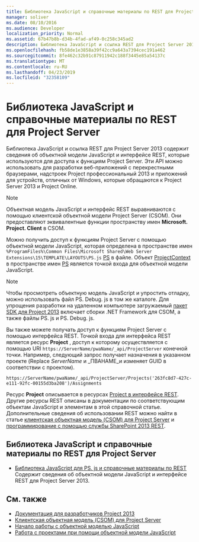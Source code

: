 ```yaml
---
title: Библиотека JavaScript и справочные материалы по REST для Project Server
manager: soliver
ms.date: 08/10/2016
ms.audience: Developer
localization_priority: Normal
ms.assetid: 67b47b8b-d34b-4fad-af49-0c258c345ad2
description: Библиотека JavaScript и ссылка REST для Project Server 2013 содержит сведения об объектной модели JavaScript и интерфейсе REST, которые используются для доступа к функциям Project Server. Эти API можно использовать для разработки веб-приложений с перекрестными браузерами, надстроек Project профессиональный 2013 и приложений для устройств, отличных от Windows, которые обращаются к Project Server 2013 и Project Online.
ms.openlocfilehash: fb58de1e3858a39f42cc9a643a7394cec191a462
ms.sourcegitcommit: 8fe462c32b91c87911942c188f3445e85a54137c
ms.translationtype: MT
ms.contentlocale: ru-RU
ms.lasthandoff: 04/23/2019
ms.locfileid: "32358109"
---
```

# <a name="javascript-library-and-rest-reference-for-project-server"></a>Библиотека JavaScript и справочные материалы по REST для Project Server

Библиотека JavaScript и ссылка REST для Project Server 2013 содержит сведения об объектной модели JavaScript и интерфейсе REST, которые используются для доступа к функциям Project Server. Эти API можно использовать для разработки веб-приложений с перекрестными браузерами, надстроек Project профессиональный 2013 и приложений для устройств, отличных от Windows, которые обращаются к Project Server 2013 и Project Online.
  
> [!NOTE]
> Объектная модель JavaScript и интерфейс REST выравниваются с помощью клиентской объектной модели Project Server (CSOM). Они предоставляют эквивалентные функции пространству имен **Microsoft. Project. Client** в CSOM. 
  
Можно получить доступ к функциям Project Server с помощью объектной модели JavaScript, которая определена в пространстве имен `%ProgramFiles%\Common Files\Microsoft Shared\Web Server Extensions\15\TEMPLATE\LAYOUTS\PS.js` [PS](https://msdn.microsoft.com/library/e3156167-a4fd-1bf6-8d1c-e180de1844ed%28Office.15%29.aspx) в файле. Объект [ProjectContext](https://msdn.microsoft.com/library/a490b675-a845-ee94-3877-b99ada9bf2b0%28Office.15%29.aspx) в пространстве имен [PS](https://msdn.microsoft.com/library/e3156167-a4fd-1bf6-8d1c-e180de1844ed%28Office.15%29.aspx) является точкой входа для объектной модели JavaScript. 
  
> [!NOTE]
> Чтобы просмотреть объектную модель JavaScript и упростить отладку, можно использовать файл PS. Debug. js в том же каталоге. Для упрощения разработки на удаленном компьютере загружаемый [пакет SDK для Project 2013](https://www.microsoft.com/en-us/download/details.aspx?id=30435) включает сборки .NET Framework для CSOM, а также файлы PS. js и PS. Debug. js. 
  
Вы также можете получать доступ к функциям Project Server с помощью интерфейса REST. Точкой входа для интерфейса REST является ресурс **Project** , доступ к которому осуществляется с помощью URI `https://ServerName/pwaName/_api/ProjectServer` конечной точки. Например, следующий запрос получает назначения в указанном проекте (Replace _ServerName_ и _ПВАНАМЕ_и изменяет GUID в соответствии с проектом).
  
`https://ServerName/pwaName/_api/ProjectServer/Projects('263fc8d7-427c-e111-92fc-00155d3ba208')/Assignments`

Ресурс **Project** описывается в ресурсах [Project в интерфейсе REST](https://msdn.microsoft.com/library/a490b675-a845-ee94-3877-b99ada9bf2b0%28Office.15%29.aspx#bk_ProjectServerResources). Другие ресурсы REST описаны в документации по соответствующим объектам JavaScript и элементам в этой справочной статье. Дополнительные сведения об использовании REST можно найти в статье [клиентская объектная модель (CSOM) для Project Server](client-side-object-model-csom-for-project-2013.md) и [программирование с помощью службы SharePoint 2013 REST](https://msdn.microsoft.com/library/fp142385%28office.15%29.aspx).
  
## <a name="javascript-library-and-rest-reference-for-project-server"></a>Библиотека JavaScript и справочные материалы по REST для Project Server
<a name="pj15_JavaScriptAPIReference_PS"> </a>

- [Библиотека JavaScript для PS. js и справочные материалы по REST](https://msdn.microsoft.com/library/5a140021-380a-d9e0-e36d-106df85f56d6%28Office.15%29.aspx) Содержит сведения об объектной модели JavaScript и интерфейсе REST для Project Server 2013. 
    
## <a name="see-also"></a>См. также
<a name="bk_addresources"> </a>

- [Документация для разработчиков Project 2013](project-2013-developer-documentation.md)   
- [Клиентская объектная модель (CSOM) для Project Server](client-side-object-model-csom-for-project-2013.md)   
- [Начало работы с объектной моделью JavaScript](getting-started-with-the-project-server-2013-javascript-object-model.md)  
- [Работа с проектами при помощи объектной модели JavaScript](create-retrieve-update-delete-projects-using-project-server-javascript.md)
    

